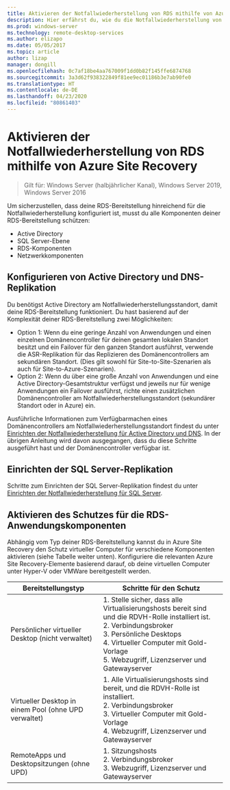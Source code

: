 ```yaml
---
title: Aktivieren der Notfallwiederherstellung von RDS mithilfe von Azure Site Recovery
description: Hier erfährst du, wie du die Notfallwiederherstellung von RDS mithilfe von Azure Site Recovery aktivierst.
ms.prod: windows-server
ms.technology: remote-desktop-services
ms.author: elizapo
ms.date: 05/05/2017
ms.topic: article
author: lizap
manager: dongill
ms.openlocfilehash: 0c7af18be4aa767009f1dd0b82f145ffe6874768
ms.sourcegitcommit: 3a3d62f938322849f81ee9ec01186b3e7ab90fe0
ms.translationtype: HT
ms.contentlocale: de-DE
ms.lasthandoff: 04/23/2020
ms.locfileid: "80861403"
---
```

# <a name="enable-disaster-recovery-of-rds-using-azure-site-recovery"></a>Aktivieren der Notfallwiederherstellung von RDS mithilfe von Azure Site Recovery

>Gilt für: Windows Server (halbjährlicher Kanal), Windows Server 2019, Windows Server 2016

Um sicherzustellen, dass deine RDS-Bereitstellung hinreichend für die Notfallwiederherstellung konfiguriert ist, musst du alle Komponenten deiner RDS-Bereitstellung schützen:

- Active Directory
- SQL Server-Ebene
- RDS-Komponenten
- Netzwerkkomponenten

## <a name="configure-active-directory-and-dns-replication"></a>Konfigurieren von Active Directory und DNS-Replikation

Du benötigst Active Directory am Notfallwiederherstellungsstandort, damit deine RDS-Bereitstellung funktioniert. Du hast basierend auf der Komplexität deiner RDS-Bereitstellung zwei Möglichkeiten:

- Option 1: Wenn du eine geringe Anzahl von Anwendungen und einen einzelnen Domänencontroller für deinen gesamten lokalen Standort besitzt und ein Failover für den ganzen Standort ausführst, verwende die ASR-Replikation für das Replizieren des Domänencontrollers am sekundären Standort. (Dies gilt sowohl für Site-to-Site-Szenarien als auch für Site-to-Azure-Szenarien).
- Option 2: Wenn du über eine große Anzahl von Anwendungen und eine Active Directory-Gesamtstruktur verfügst und jeweils nur für wenige Anwendungen ein Failover ausführst, richte einen zusätzlichen Domänencontroller am Notfallwiederherstellungsstandort (sekundärer Standort oder in Azure) ein.

Ausführliche Informationen zum Verfügbarmachen eines Domänencontrollers am Notfallwiederherstellungsstandort findest du unter [Einrichten der Notfallwiederherstellung für Active Directory und DNS](/azure/site-recovery/site-recovery-active-directory). In der übrigen Anleitung wird davon ausgegangen, dass du diese Schritte ausgeführt hast und der Domänencontroller verfügbar ist.

## <a name="set-up-sql-server-replication"></a>Einrichten der SQL Server-Replikation

Schritte zum Einrichten der SQL Server-Replikation findest du unter [Einrichten der Notfallwiederherstellung für SQL Server](/azure/site-recovery/site-recovery-sql).

## <a name="enable-protection-for-the-rds-application-components"></a>Aktivieren des Schutzes für die RDS-Anwendungskomponenten

Abhängig vom Typ deiner RDS-Bereitstellung kannst du in Azure Site Recovery den Schutz virtueller Computer für verschiedene Komponenten aktivieren (siehe Tabelle weiter unten). Konfiguriere die relevanten Azure Site Recovery-Elemente basierend darauf, ob deine virtuellen Computer unter Hyper-V oder VMWare bereitgestellt werden.


|               Bereitstellungstyp                |                                                                                                     Schritte für den Schutz                                                                                                     |
|----------------------------------------------|--------------------------------------------------------------------------------------------------------------------------------------------------------------------------------------------------------------------------|
|     Persönlicher virtueller Desktop (nicht verwaltet)     | 1. Stelle sicher, dass alle Virtualisierungshosts bereit sind und die RDVH-Rolle installiert ist.    </br>2. Verbindungsbroker  </br>3. Persönliche Desktops </br>4. Virtueller Computer mit Gold-Vorlage </br>5. Webzugriff, Lizenzserver und Gatewayserver |
| Virtueller Desktop in einem Pool (ohne UPD verwaltet) |                    1. Alle Virtualisierungshosts sind bereit, und die RDVH-Rolle ist installiert.  </br>2. Verbindungsbroker  </br>3. Virtueller Computer mit Gold-Vorlage </br>4. Webzugriff, Lizenzserver und Gatewayserver                    |
|   RemoteApps und Desktopsitzungen (ohne UPD)   |                                                          1. Sitzungshosts  </br>2. Verbindungsbroker </br>3. Webzugriff, Lizenzserver und Gatewayserver                                                           |

